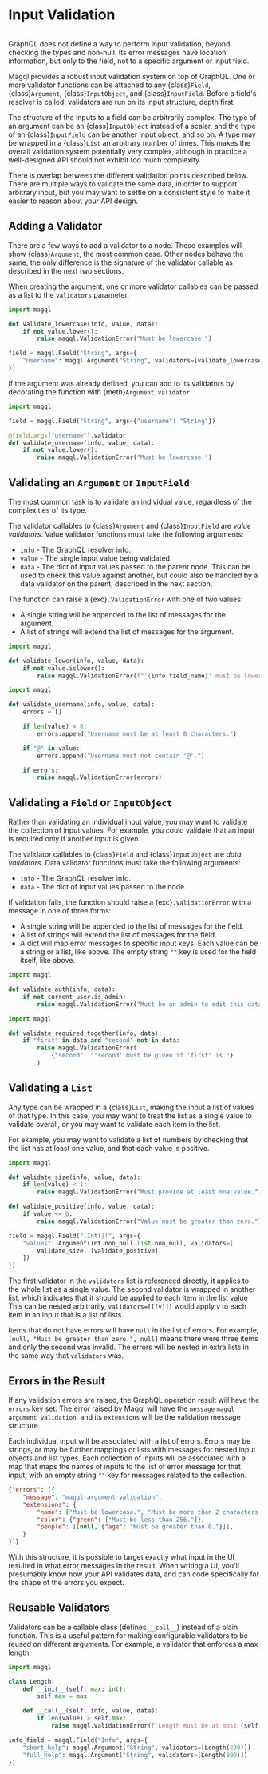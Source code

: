 Input Validation
================

```{currentmodule} magql.nodes
```

GraphQL does not define a way to perform input validation, beyond checking the
types and non-null. Its error messages have location information, but only to
the field, not to a specific argument or input field.

Magql provides a robust input validation system on top of GraphQL. One or more
validator functions can be attached to any {class}`Field`, {class}`Argument`,
{class}`InputObject`, and {class}`InputField`. Before a field's resolver is
called, validators are run on its input structure, depth first.

The structure of the inputs to a field can be arbitrarily complex. The type of
an argument can be an {class}`InputObject` instead of a scalar, and the type of
an {class}`InputField` can be another input object, and so on. A type may be
wrapped in a {class}`List` an arbitrary number of times. This makes the overall
validation system potentially very complex, although in practice a well-designed
API should not exhibit too much complexity.

There is overlap between the different validation points described below. There
are multiple ways to validate the same data, in order to support arbitrary
input, but you may want to settle on a consistent style to make it easier to
reason about your API design.


Adding a Validator
------------------

There are a few ways to add a validator to a node. These examples will show
{class}`Argument`, the most common case. Other nodes behave the same, the only
difference is the signature of the validator callable as described in the next
two sections.

When creating the argument, one or more validator callables can be passed as a
list to the `validators` parameter.

```python
import magql

def validate_lowercase(info, value, data):
    if not value.lower():
        raise magql.ValidationError("Must be lowercase.")

field = magql.Field("String", args={
    "username": magql.Argument("String", validators=[validate_lowercase])
})
```

If the argument was already defined, you can add to its validators by decorating
the function with {meth}`Argument.validator`.

```python
import magql

field = magql.Field("String", args={"username": "String"})

@field.args["username"].validator
def validate_username(info, value, data):
    if not value.lower():
        raise magql.ValidationError("Must be lowercase.")
```


Validating an `Argument` or `InputField`
----------------------------------------

The most common task is to validate an individual value, regardless of the
complexities of its type.

The validator callables to {class}`Argument` and {class}`InputField` are
*value validators*. Value validator functions must take the following arguments:

-   `info` - The GraphQL resolver info.
-   `value` - The single input value being validated.
-   `data` - The dict of input values passed to the parent node. This can be
    used to check this value against another, but could also be handled by a
    data validator on the parent, described in the next section.

The function can raise a {exc}`.ValidationError` with one of two values:

-   A single string will be appended to the list of messages for the argument.
-   A list of strings will extend the list of messages for the argument.

```python
import magql

def validate_lower(info, value, data):
    if not value.islower():
        raise magql.ValidationError(f"'{info.field_name}' must be lower case.")
```

```python
import magql

def validate_username(info, value, data):
    errors = []

    if len(value) < 8:
        errors.append("Username must be at least 8 characters.")

    if "@" in value:
        errors.append("Username must not contain '@'.")

    if errors:
        raise magql.ValidationError(errors)
```


Validating a `Field` or `InputObject`
-------------------------------------

Rather than validating an individual input value, you may want to validate the
collection of input values. For example, you could validate that an input is
required only if another input is given.

The validator callables to {class}`Field` and {class}`InputObject` are *data
validators*. Data validator functions must take the following arguments:

-   `info` - The GraphQL resolver info.
-   `data` - The dict of input values passed to the node.

If validation fails, the function should raise a {exc}`.ValidationError` with a
message in one of three forms:

-   A single string will be appended to the list of messages for the field.
-   A list of strings will extend the list of messages for the field.
-   A dict will map error messages to specific input keys. Each value can be a
    string or a list, like above. The empty string `""` key is used for the
    field itself, like above.

```python
import magql

def validate_auth(info, data):
    if not current_user.is_admin:
        raise magql.ValidationError("Must be an admin to edit this data.")
```

```python
import magql

def validate_required_together(info, data):
    if "first" in data and "second" not in data:
        raise magql.ValidationError(
            {"second": "'second' must be given if 'first' is."}
        )
```


Validating a `List`
-------------------

Any type can be wrapped in a {class}`List`, making the input a list of values
of that type. In this case, you may want to treat the list as a single value to
validate overall, or you may want to validate each item in the list.

For example, you may want to validate a list of numbers by checking that the
list has at least one value, and that each value is positive.

```python
import magql

def validate_size(info, value, data):
    if len(value) < 1:
        raise magql.ValidationError("Must provide at least one value.")

def validate_positive(info, value, data):
    if value <= 0:
        raise magql.ValidationError("Value must be greater than zero.")

field = magql.Field("[Int!]!", args={
    "values": Argument(Int.non_null.list.non_null, validators=[
        validate_size, [validate_positive]
    ])
})
```

The first validator in the `validators` list is referenced directly, it applies
to the whole list as a single value. The second validator is wrapped in another
list, which indicates that it should be applied to each item in the list value
This can be nested arbitrarily, `validators=[[[v]]]` would apply `v` to each
item in an input that is a list of lists.

Items that do not have errors will have `null` in the list of errors. For
example, `[null, "Must be greater than zero.", null]` means there were three
items and only the second was invalid. The errors will be nested in extra lists
in the same way that `validators` was.


Errors in the Result
--------------------

If any validation errors are raised, the GraphQL operation result will have the
`errors` key set. The error raised by Magql will have the `message` `magql
argument validation`, and its `extensions` will be the validation message
structure.

Each individual input will be associated with a list of errors. Errors may be
strings, or may be further mappings or lists with messages for nested input
objects and list types. Each collection of inputs will be associated with a map
that maps the names of inputs to the list of error message for that input, with
an empty string `""` key for messages related to the collection.

```json
{"errors": [{
    "message": "magql argument validation",
    "extensions": {
        "name": ["Must be lowercase.", "Must be more than 2 characters."],
        "color": {"green": ["Must be less than 256."]},
        "people": [[null, {"age": "Must be greater than 0."}]],
    }
}]}
```

With this structure, it is possible to target exactly what input in the UI
resulted in what error messages in the result. When writing a UI, you'll
presumably know how your API validates data, and can code specifically for the
shape of the errors you expect.


Reusable Validators
-------------------

Validators can be a callable class (defines `__call__`) instead of a plain
function. This is a useful pattern for making configurable validators to be
reused on different arguments. For example, a validator that enforces a max
length.

```python
import magql

class Length:
    def __init__(self, max: int):
        self.max = max

    def __call__(self, info, value, data):
        if len(value) > self.max:
            raise magql.ValidationError(f"Length must be at most {self.max}.")

info_field = magql.Field("Info", args={
    "short_help": magql.Argument("String", validators=[Length(200)])
    "full_help": magql.Argument("String", validators=[Length(800)])
})
```

